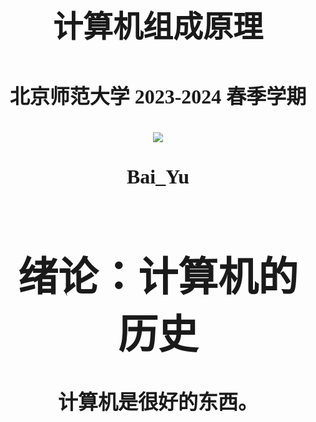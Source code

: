 <div align=center STYLE="page-break-after: always;">
    <br/><br/><br/><br/><br/><br/><br/><br/>
<!--标题调整，在这里选择你想要的字号和字体-->
    <font size=12 face="黑体" >
        <strong>计算机组成原理<strong>
          <br/><br/>
         <font size=6 face="仿宋">
    北京师范大学   2023-2024 春季学期
     <br/>
     <br/>
    <img src="C:\Users\21117\Pictures\Typora\OIP.jpg">
    <br/>
         <br/>
    <font size=6 face="宋体">
       Bai_Yu

<div style="page-break-after:always"></div>

# 绪论：计算机的历史



计算机是很好的东西。
